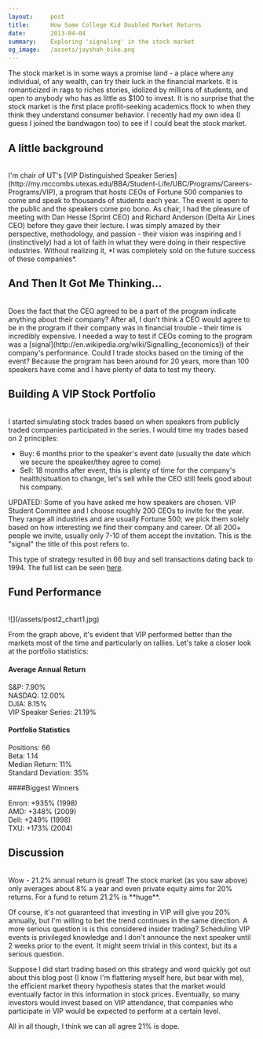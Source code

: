 ```yaml
---
layout:     post
title:      How Some College Kid Doubled Market Returns
date:       2013-04-04 
summary:    Exploring 'signaling' in the stock market
og_image:   /assets/jayshah_bike.png
---
```


The stock market is in some ways a promise land - a place where any individual, of any wealth, can try their luck in the financial markets. It is romanticized in rags to riches stories, idolized by millions of students, and open to anybody who has as little as $100 to invest. It is no surprise that the stock market is the first place profit-seeking academics flock to when they think they understand consumer behavior. I recently had my own idea (I guess I joined the bandwagon too) to see if I could beat the stock market. 

## A little background
<br>
I'm chair of UT's [VIP Distinguished Speaker Series](http://my.mccombs.utexas.edu/BBA/Student-Life/UBC/Programs/Careers-Programs/VIP), a program that hosts CEOs of Fortune 500 companies to come and speak to thousands of students each year. The event is open to the public and the speakers come pro bono. As chair, I had the pleasure of meeting with Dan Hesse (Sprint CEO) and Richard Anderson (Delta Air Lines CEO) before they gave their lecture. I was simply amazed by their perspective, methodology, and passion - their vision was inspiring and I (instinctively) had a lot of faith in what they were doing in their respective industries. Without realizing it, *I was completely sold on the future success of these companies*. 

## And Then It Got Me Thinking...
<br>
Does the fact that the CEO agreed to be a part of the program indicate anything about their company?  After all, I don't think a CEO would agree to be in the program if their company was in financial trouble - their time is incredibly expensive. I needed a way to test if CEOs coming to the program was a [signal](http://en.wikipedia.org/wiki/Signalling_(economics)) of their company's performance. Could I trade stocks based on the timing of the event? Because the program has been around for 20 years, more than 100 speakers have come and I have plenty of data to test my theory.

## Building A VIP Stock Portfolio
<br>
I started simulating stock trades based on when speakers from publicly traded companies participated in the series. I would time my trades based on 2 principles:

- Buy: 6 months prior to the speaker's event date (usually the date which we secure the speaker/they agree to come)
- Sell: 18 months after event, this is plenty of time for the company's health/situation to change, let's sell while the CEO still feels good about his company.

UPDATED: Some of you have asked me how speakers are chosen. VIP Student Committee and I choose roughly 200 CEOs to invite for the year. They range all industries and are usually Fortune 500; we pick them solely based on how interesting we find their company and career. Of all 200+ people we invite, usually only 7-10 of them accept the invitation. This is the "signal" the title of this post refers to.

This type of strategy resulted in 66 buy and sell transactions dating back to 1994. The full list can be seen [here](/assests/post2_attach1.pdf).

## Fund Performance
<br>
![](/assets/post2_chart1.jpg)

From the graph above, it's evident that VIP performed better than the markets most of the time and particularly on rallies. Let's take a closer look at the portfolio statistics:

#### Average Annual Return

S&P: 7.90% <br>
NASDAQ: 12.00% <br>
DJIA: 8.15% <br>
VIP Speaker Series: 21.19%

#### Portfolio Statistics

Positions: 66 <br>
Beta: 1.14 <br>
Median Return: 11% <br>
Standard Deviation: 35%

####Biggest Winners

Enron: +935% (1998) <br>
AMD: +348% (2009) <br>
Dell: +249% (1998) <br>
TXU: +173% (2004)

## Discussion

<br>
Wow - 21.2% annual return is great! The stock market (as you saw above) only averages about 8% a year and even private equity aims for 20% returns. For a fund to return 21.2% is **huge**.

Of course, it's not guaranteed that investing in VIP will give you 20% annually, but I'm willing to bet the trend continues in the same direction. A more serious question is is this considered insider trading? Scheduling VIP events is privileged knowledge and I don't announce the next speaker until 2 weeks prior to the event. It might seem trivial in this context, but its a serious question.

Suppose I did start trading based on this strategy and word quickly got out about this blog post (I know I'm flattering myself here, but bear with me), the efficient market theory hypothesis states that the market would eventually factor in this information in stock prices. Eventually, so many investors would invest based on VIP attendance, that companies who participate in VIP would be expected to perform at a certain level. 

All in all though, I think we can all agree 21% is dope.